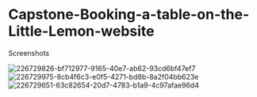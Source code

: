 # Capstone-Booking-a-table-on-the-Little-Lemon-website
Screenshots

![226729826-bf712977-9165-40e7-ab62-93cd6bf47ef7](https://github.com/siobhanmcgorty/Capstone-Booking-a-table-on-the-Little-Lemon-website/assets/127350136/f25d825b-bb4f-4ae7-9f5b-4f6575859fdb)
![226729975-8cb4f6c3-e0f5-4271-bd8b-8a2f04bb623e](https://github.com/siobhanmcgorty/Capstone-Booking-a-table-on-the-Little-Lemon-website/assets/127350136/1e634fb7-0ff1-4b48-b504-5f9f276e7138)
![226729651-63c82654-20d7-4783-b1a9-4c97afae96d4](https://github.com/siobhanmcgorty/Capstone-Booking-a-table-on-the-Little-Lemon-website/assets/127350136/fa0c42ba-2e88-4f95-8d17-7eab0d13c0ec)
